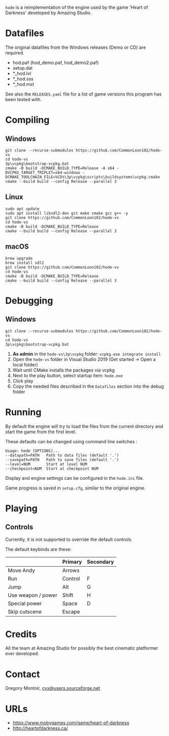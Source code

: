 `hode` is a reimplementation of the engine used by the game 'Heart of Darkness'
developed by Amazing Studio.

Datafiles
=========
The original datafiles from the Windows releases (Demo or CD) are required.

- hod.paf (hod_demo.paf, hod_demo2.paf)
- setup.dat
- *_hod.lvl
- *_hod.sss
- *_hod.mst

See also the `RELEASES.yaml` file for a list of game versions this program
has been tested with.

Compiling
=========
Windows
-------
```
git clone --recurse-submodules https://github.com/CommonLoon102/hode-vs
cd hode-vs
3p\vcpkg\bootstrap-vcpkg.bat
cmake -B build -DCMAKE_BUILD_TYPE=Release -A x64 -DVCPKG_TARGET_TRIPLET=x64-windows -DCMAKE_TOOLCHAIN_FILE=%CD%\3p\vcpkg\scripts\buildsystems\vcpkg.cmake
cmake --build build --config Release --parallel 3
```

Linux
-----
```
sudo apt update
sudo apt install libsdl2-dev git make cmake gcc g++ -y
git clone https://github.com/CommonLoon102/hode-vs
cd hode-vs
cmake -B build -DCMAKE_BUILD_TYPE=Release
cmake --build build --config Release --parallel 3
```

macOS
-----
```
brew upgrade
brew install sdl2
git clone https://github.com/CommonLoon102/hode-vs
cd hode-vs
cmake -B build -DCMAKE_BUILD_TYPE=Release
cmake --build build --config Release --parallel 3
```

Debugging
=========
Windows
-------
```
git clone --recurse-submodules https://github.com/CommonLoon102/hode-vs
cd hode-vs
3p\vcpkg\bootstrap-vcpkg.bat
```
1. **As admin** in the `hode-vs\3p\vcpkg` folder: `vcpkg.exe integrate install`
2. Open the `hode-vs` folder in Visual Studio 2019 (Get started -> Open a local folder)
3. Wait until CMake installs the packages via vcpkg
4. Next to the play button, select startup item: `hode.exe`
5. Click play
6. Copy the needed files described in the `Datafiles` section into the debug folder

Running
=======
By default the engine will try to load the files from the current directory
and start the game from the first level.

These defaults can be changed using command line switches :

    Usage: hode [OPTIONS]...
    --datapath=PATH   Path to data files (default '.')
    --savepath=PATH   Path to save files (default '.')
    --level=NUM       Start at level NUM
    --checkpoint=NUM  Start at checkpoint NUM

Display and engine settings can be configured in the `hode.ini` file.

Game progress is saved in `setup.cfg`, similar to the original engine.

Playing
=======
Controls
--------
Currently, it is not supported to override the default controls.

The default keybinds are these:

|                    | Primary | Secondary |
| ------------------ | ------- | --------- |
| Move Andy          | Arrows  |           |
| Run                | Control | F         |
| Jump               | Alt     | G         |
| Use weapon / power | Shift   | H         |
| Special power      | Space   | D         |
| Skip cutscene      | Escape  |           |

Credits
=======
All the team at Amazing Studio for possibly the best cinematic platformer ever
developed.

Contact
=======
Gregory Montoir, cyx@users.sourceforge.net

URLs
====
- https://www.mobygames.com/game/heart-of-darkness
- http://heartofdarkness.ca/
